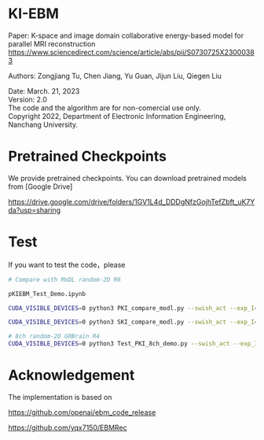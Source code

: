 # KI-EBM
Paper: K-space and image domain collaborative energy-based model for parallel MRI reconstruction
https://www.sciencedirect.com/science/article/abs/pii/S0730725X23000383

Authors: Zongjiang Tu, Chen Jiang, Yu Guan, Jijun Liu, Qiegen Liu 

Date: March. 21, 2023  
Version: 2.0   
The code and the algorithm are for non-comercial use only.   
Copyright 2022, Department of Electronic Information Engineering, Nanchang University. 

# Pretrained Checkpoints
We provide pretrained checkpoints. You can download pretrained models from [Google Drive] 

https://drive.google.com/drive/folders/1GV1L4d_DDDgNfzGojhTefZbft_uK7Yda?usp=sharing

# Test
If you want to test the code，please
```bash
# Compare with MoDL random-2D R6

pKIEBM_Test_Demo.ipynb

CUDA_VISIBLE_DEVICES=0 python3 PKI_compare_modl.py --swish_act --exp_I=SIAT_I --resume_iter_I=169500 --exp_K=SIAT_K --resume_iter_K=124500 --step_lr_I=10 --step_lr_K=10

CUDA_VISIBLE_DEVICES=0 python3 SKI_compare_modl.py --swish_act --exp_I=SIAT_I --resume_iter_I=169500 --exp_K=SIAT_K --resume_iter_K=124500 --step_lr_I=10 --step_lr_K=10

# 8ch random-2D GRBrain R4
CUDA_VISIBLE_DEVICES=0 python3 Test_PKI_8ch_demo.py --swish_act --exp_I=SIAT_I --resume_iter_I=169500 --exp_K=SIAT_K --resume_iter_K=124500 --step_lr_I=300 --step_lr_K=100
```

# Acknowledgement
The implementation is based on

https://github.com/openai/ebm_code_release

https://github.com/yqx7150/EBMRec

